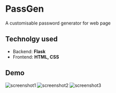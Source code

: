 # PassGen
A customisable password generator for web page
## Technolgy used
- Backend: **Flask**
- Frontend: **HTML, CSS**
## Demo
![screenshot1]()
![screenshot2]()
![screenshot3]()
